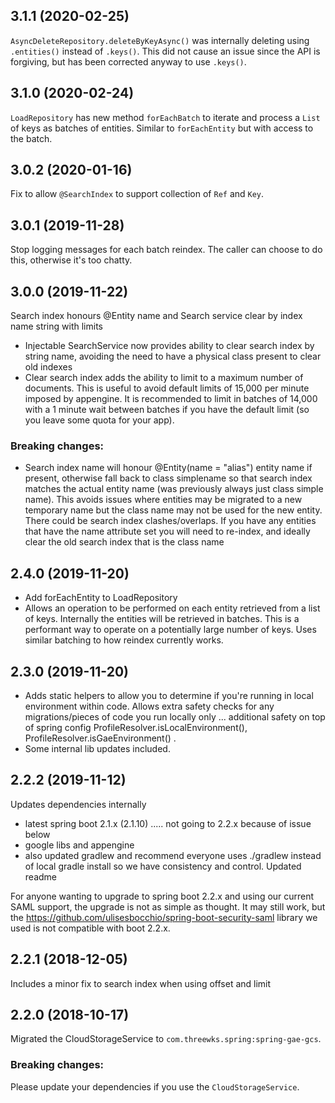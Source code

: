 ## 3.1.1 (2020-02-25)
`AsyncDeleteRepository.deleteByKeyAsync()` was internally deleting using `.entities()` instead of `.keys()`. This did not cause an issue since the API is forgiving, but has been corrected anyway to use `.keys()`.

## 3.1.0 (2020-02-24)
`LoadRepository` has new method `forEachBatch` to iterate and process a `List` of keys as batches of entities. Similar to `forEachEntity` but with access to the batch.

## 3.0.2 (2020-01-16)
Fix to allow `@SearchIndex` to support collection of `Ref` and `Key`.

## 3.0.1 (2019-11-28)
Stop logging messages for each batch reindex. The caller can choose to do this, otherwise it's too chatty.

## 3.0.0 (2019-11-22)
Search index honours @Entity name and Search service clear by index name string with limits
 - Injectable SearchService now provides ability to clear search index by string name, avoiding the need to 
 have a physical class present to clear old indexes
 - Clear search index adds the ability to limit to a maximum number of documents. This is useful to avoid default limits of 15,000 per minute imposed by appengine. It is recommended to limit in batches of 14,000 with a 1 minute wait between batches if you have the default limit (so you leave some quota for your app).
 
### Breaking changes:
- Search index name will honour @Entity(name = "alias") entity name if present, otherwise fall back to class simplename so that 
search index matches the actual entity name (was previously always just class simple name). 
This avoids issues where entities may be migrated to a new temporary name but the class name may not be used for the new entity. 
There could be search index clashes/overlaps. If you have any entities that have the name attribute set you will need to re-index, and 
ideally clear the old search index that is the class name

## 2.4.0 (2019-11-20)
- Add forEachEntity to LoadRepository
- Allows an operation to be performed on each entity retrieved from a list of keys. Internally the entities will be retrieved in batches. 
This is a performant way to operate on a potentially large number of keys. Uses similar batching to how reindex currently works.

## 2.3.0 (2019-11-20)
- Adds static helpers to allow you to determine if you're running in local environment within code. Allows extra safety checks for any migrations/pieces of code you run locally only ... additional safety on top of spring config ProfileResolver.isLocalEnvironment(), ProfileResolver.isGaeEnvironment() . 
- Some internal lib updates included.


## 2.2.2 (2019-11-12)
Updates dependencies internally
- latest spring boot 2.1.x (2.1.10) ..... not going to 2.2.x because of issue below
- google libs and appengine
- also updated gradlew and recommend everyone uses ./gradlew instead of local gradle install so we have consistency and control. Updated readme

For anyone wanting to upgrade to spring boot 2.2.x and using our current SAML support, the upgrade is not as simple as thought. It may still work, but the https://github.com/ulisesbocchio/spring-boot-security-saml library we used is not compatible with boot 2.2.x.

## 2.2.1 (2018-12-05)
Includes a minor fix to search index when using offset and limit

## 2.2.0 (2018-10-17)
Migrated the CloudStorageService to `com.threewks.spring:spring-gae-gcs`.

### Breaking changes:
Please update your dependencies if you use the `CloudStorageService`.
